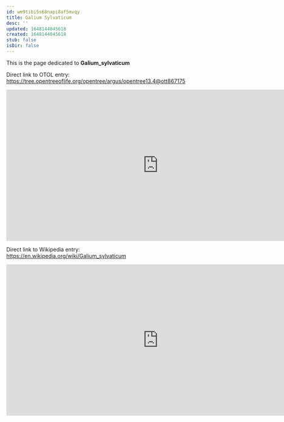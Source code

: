 ```yaml
---
id: wm9tibi5s68napi8af5mvqy
title: Galium Sylvaticum
desc: ''
updated: 1648144045618
created: 1648144045618
stub: false
isDir: false
---
```

This is the page dedicated to **Galium_sylvaticum**


Direct link to OTOL entry: https://tree.opentreeoflife.org/opentree/argus/opentree13.4@ott867175



<html>
    <body>
    <iframe src="https://tree.opentreeoflife.org/opentree/argus/opentree13.4@ott867175"
    width="800" height="400" frameborder="0" allowfullscreen> </iframe>
    </body>
</html>
    


Direct link to Wikipedia entry: https://en.wikipedia.org/wiki/Galium_sylvaticum



<html>
    <body>
    <iframe src="https://en.wikipedia.org/wiki/Galium_sylvaticum"
    width="800" height="400" frameborder="0" allowfullscreen> </iframe>
    </body>
</html>
    
